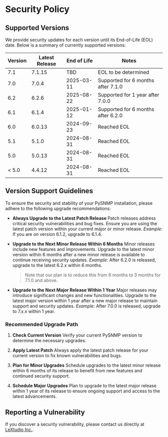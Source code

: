 # Security Policy

## Supported Versions

We provide security updates for each version until its End-of-Life (EOL) date. Below is a summary of currently supported versions:

| Version | Latest Release | End of Life | Notes                              |
| ------- | -------------- | ----------- | ---------------------------------- |
| 7.1     | 7.1.15          | TBD         | EOL to be determined               |
| 7.0     | 7.0.4          | 2025-03-11  | Supported for 6 months after 7.1.0 |
| 6.2     | 6.2.6          | 2025-08-22  | Supported for 1 year after 7.0.0   |
| 6.1     | 6.1.4          | 2025-01-12  | Supported for 6 months after 6.2.0 |
| 6.0     | 6.0.13         | 2024-09-23  | Reached EOL                        |
| 5.1     | 5.1.0          | 2024-08-31  | Reached EOL                        |
| 5.0     | 5.0.13         | 2024-08-31  | Reached EOL                        |
| < 5.0   | 4.4.12         | 2024-08-31  | Reached EOL                        |

## Version Support Guidelines

To ensure the security and stability of your PySNMP installation, please adhere to the following upgrade recommendations:

- **Always Upgrade to the Latest Patch Release**
  Patch releases address critical security vulnerabilities and bug fixes. Ensure you are using the latest patch version within your current major or minor release.
  *Example:* If you are on version 6.1.2, upgrade to 6.1.4.

- **Upgrade to the Next Minor Release Within 6 Months**
  Minor releases include new features and improvements. Upgrade to the latest minor version within 6 months after a new minor release is available to continue receiving security updates.
  *Example:* After 6.2.0 is released, upgrade to the latest 6.2.x within 6 months.

  > Note that our plan is to reduce this from 6 months to 3 months for 7.1.0 and above.

- **Upgrade to the Next Major Release Within 1 Year**
  Major releases may introduce significant changes and new functionalities. Upgrade to the latest major version within 1 year after a new major release to maintain support and security updates.
  *Example:* After 7.0.0 is released, upgrade to 7.x.x within 1 year.

### Recommended Upgrade Path

1. **Check Current Version**
   Verify your current PySNMP version to determine the necessary upgrades.

2. **Apply Latest Patch**
   Always apply the latest patch release for your current version to fix known vulnerabilities and bugs.

3. **Plan for Minor Upgrades**
   Schedule upgrades to the latest minor release within 6 months of its release to benefit from new features and continued security support.

4. **Schedule Major Upgrades**
   Plan to upgrade to the latest major release within 1 year of its release to ensure ongoing support and access to the latest advancements.

## Reporting a Vulnerability

If you discover a security vulnerability, please contact us directly at [LeXtudio Inc.](https://lextudio.com).
